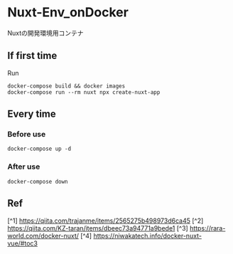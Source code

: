 # Nuxt-Env_onDocker
Nuxtの開発環境用コンテナ

## If first time
Run
```
docker-compose build && docker images
docker-compose run --rm nuxt npx create-nuxt-app
```

## Every time
### Before use
```
docker-compose up -d
```

### After use
```
docker-compose down
```
## Ref
\[^1] https://qiita.com/trajanme/items/2565275b498973d6ca45
\[^2] https://qiita.com/KZ-taran/items/dbeec73a94771a9bede1
\[^3] https://rara-world.com/docker-nuxt/
\[^4] https://niwakatech.info/docker-nuxt-vue/#toc3
